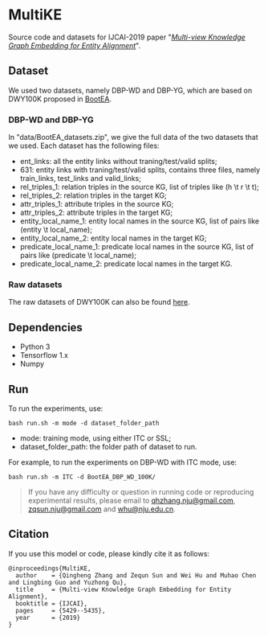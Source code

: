 # MultiKE
Source code and datasets for IJCAI-2019 paper "_[Multi-view Knowledge Graph Embedding for Entity Alignment](https://www.ijcai.org/proceedings/2019/0754.pdf)_".

## Dataset
We used two datasets, namely DBP-WD and DBP-YG, which are based on DWY100K proposed in [BootEA](https://www.ijcai.org/proceedings/2018/0611.pdf). 

### DBP-WD and DBP-YG
In "data/BootEA_datasets.zip", we give the full data of the two datasets that we used. Each dataset has the following files:

* ent_links: all the entity links without traning/test/valid splits;
* 631: entity links with traning/test/valid splits, contains three files, namely train_links, test_links and valid_links;
* rel_triples_1: relation triples in the source KG, list of triples like (h \t r \t t);
* rel_triples_2: relation triples in the target KG;
* attr_triples_1: attribute triples in the source KG;
* attr_triples_2: attribute triples in the target KG;
* entity_local_name_1: entity local names in the source KG, list of pairs like (entity \t local_name);
* entity_local_name_2: entity local names in the target KG;
* predicate_local_name_1: predicate local names in the source KG, list of pairs like (predicate \t local_name);
* predicate_local_name_2: predicate local names in the target KG.

### Raw datasets
The raw datasets of DWY100K can also be found [here](https://github.com/nju-websoft/BootEA/tree/master/dataset).

## Dependencies
* Python 3
* Tensorflow 1.x 
* Numpy

## Run

To run the experiments, use:

    bash run.sh -m mode -d dataset_folder_path
* mode: training mode, using either ITC or SSL;
* dataset_folder_path: the folder path of dataset to run.

For example, to run the experiments on DBP-WD with ITC mode, use:

    bash run.sh -m ITC -d BootEA_DBP_WD_100K/

> If you have any difficulty or question in running code or reproducing experimental results, please email to qhzhang.nju@gmail.com, zqsun.nju@gmail.com and whu@nju.edu.cn.

## Citation
If you use this model or code, please kindly cite it as follows:      

```
@inproceedings{MultiKE,
  author    = {Qingheng Zhang and Zequn Sun and Wei Hu and Muhao Chen and Lingbing Guo and Yuzhong Qu},
  title     = {Multi-view Knowledge Graph Embedding for Entity Alignment},
  booktitle = {IJCAI},
  pages     = {5429--5435},
  year      = {2019}
}
```

